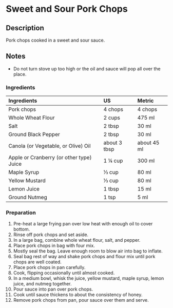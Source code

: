 # Sweet and Sour Pork Chops

## Description

Pork chops cooked in a sweet and sour sauce.

## Notes

* Do not turn stove up too high or the oil and sauce will pop all over the place.

### Ingredients

|Ingredients | US    |Metric |
|:-----------|:------|:------|
| Pork chops | 4 chops | 4 chops |
| Whole Wheat Flour | 2 cups | 475 ml |
| Salt | 2 tbsp | 30 ml |
| Ground Black Pepper | 2 tbsp | 30 ml |
| Canola (or Vegetable, or Olive) Oil | about 3 tbsp | about 45 ml |
| Apple or Cranberry (or other type) Juice | 1 &frac14; cup | 300 ml |
| Maple Syrup | &frac13; cup | 80 ml |
| Yellow Mustard | &frac13; cup | 80 ml |
| Lemon Juice | 1 tbsp | 15 ml |
| Ground Nutmeg | 1 tsp | 5 ml |

### Preparation

1. Pre-heat a large frying pan over low heat with enough oil to cover bottom.
1. Rinse off pork chops and set aside.
1. In a large bag, combine whole wheat flour, salt, and pepper.
1. Place pork chops in bag with four mix.
1. Mostly seal the bag. Leave enough room to blow air into bag to inflate.
1. Seal bag rest of way and shake pork chops and flour mix until pork chops are well coated.
1. Place pork chops in pan carefully.
1. Cook, flipping occasionally until almost cooked.
1. In a medium bowl, whisk the juice, yellow mustard, maple syrup, lemon juice, and nutmeg together.
1. Pour sauce into pan over pork chops.
1. Cook until sauce thickens to about the consistency of honey.
1. Remove pork chops from pan, pour sauce over them and serve.
